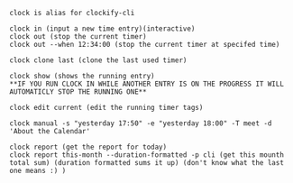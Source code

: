 	clock is alias for clockify-cli
	
	clock in (input a new time entry)(interactive)
	clock out (stop the current timer)
	clock out --when 12:34:00 (stop the current timer at specifed time)
	
	clock clone last (clone the last used timer)
	
	clock show (shows the running entry)
	**IF YOU RUN CLOCK IN WHILE ANOTHER ENTRY IS ON THE PROGRESS IT WILL AUTOMATICLY STOP THE RUNNING ONE**
	
	clock edit current (edit the running timer tags)
	
	clock manual -s "yesterday 17:50" -e "yesterday 18:00" -T meet -d 'About the Calendar'
	
	clock report (get the report for today)
	clock report this-month --duration-formatted -p cli (get this mounth total sum) (duration formatted sums it up) (don't know what the last one means :) )
	
